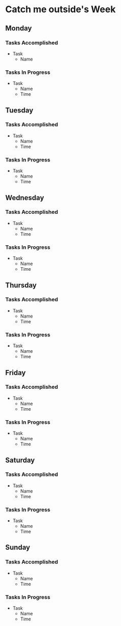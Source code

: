 # Catch me outside's Week

## Monday
### Tasks Accomplished
- Task
  - Name

### Tasks In Progress
- Task
  - Name
  - Time

## Tuesday
### Tasks Accomplished
- Task
  - Name
  - Time


### Tasks In Progress
- Task
  - Name
  - Time

## Wednesday
### Tasks Accomplished
- Task
  - Name
  - Time

### Tasks In Progress
- Task
  - Name
  - Time

## Thursday
### Tasks Accomplished
- Task
  - Name
  - Time

### Tasks In Progress
- Task
  - Name
  - Time

## Friday
### Tasks Accomplished
- Task
  - Name
  - Time

### Tasks In Progress
- Task
  - Name
  - Time

## Saturday
### Tasks Accomplished
- Task
  - Name
  - Time

### Tasks In Progress
- Task
  - Name
  - Time

## Sunday
### Tasks Accomplished
- Task
  - Name
  - Time

### Tasks In Progress
- Task
  - Name
  - Time

